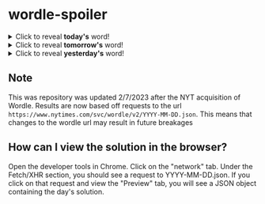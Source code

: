 # wordle-spoiler

<details>
  <summary>Click to reveal <b>today's</b> word!</summary>
  <br>
  <b> tonic </b>
</details>

<details>
  <summary>Click to reveal <b>tomorrow's</b> word!</summary>
  <br>
  <b> flank </b>
</details>

<details>
  <summary>Click to reveal <b>yesterday's</b> word!</summary>
  <br>
  <b> flyer </b>
</details>

## Note
This was repository was updated 2/7/2023 after the NYT acquisition of Wordle. Results are now based off requests to the url `https://www.nytimes.com/svc/wordle/v2/YYYY-MM-DD.json`. This means that changes to the wordle url may result in future breakages

## How can I view the solution in the browser?
Open the developer tools in Chrome. Click on the "network" tab. Under the Fetch/XHR section, you should see a request to YYYY-MM-DD.json. If you click on that request and view the "Preview" tab, you will see a JSON object containing the day's solution.